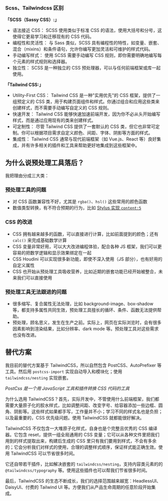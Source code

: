 ### **Scss、Tailwindcss 区别**

**「SCSS（Sassy CSS）:」**

- 语法接近 CSS： SCSS 使用类似于标准 CSS 的语法，使用大括号和分号，这使得它更易学习和迁移现有的 CSS 代码。
- 编程性和灵活性： 与 Sass 类似，SCSS 具有编程性的特性，如变量、嵌套、混合（mixins）和条件语句，允许你编写更加灵活和可维护的样式代码。
- 手动编写样式： 使用 SCSS 需要手动编写 CSS 规则，即你需要明确地编写每个元素的样式规则和选择器。
- 独立性： SCSS 是一种独立的 CSS 预处理器，可以与任何前端框架或库一起使用。

**「Tailwind CSS:」**

- Utility-First CSS： Tailwind CSS 是一种"实用优先"的 CSS 框架，提供了一组预定义的 CSS 类，用于构建页面组件和样式。你通过组合和应用这些类来创建样式，而不需要手动编写自定义的 CSS 规则。
- 快速开发： Tailwind CSS 能够快速加速前端开发，因为你不必从头开始编写样式，而是通过应用现有的类来创建样式。
- 可定制性： 尽管 Tailwind CSS 提供了一套默认的 CSS 类，但它也非常可定制。你可以根据项目需求自定义颜色、间距、字体、阴影等方面的样式。
- 集成性： Tailwind CSS 通常与现代前端框架（如 Vue.js、React 等）良好集成，并有许多相关的插件和工具来帮助更好地集成到这些框架中。

## 为什么说预处理工具落后？

我把理由分成三大类：

### 预处理工具的问题

- 对 CSS 函数兼容性不好，尤其是 `rgba()`、`hsl()` 这些常用的颜色函数
- 数值类型转换，有不符合预期的行为，比如 [Stylus 实现 `content:5`](https://link.segmentfault.com/?enc=CJJJ2wIyJ8zZo5QU75hsXw%3D%3D.GMGSZJZIBcRomfNEUZ9y8H74p6oZKdXuiUlzERL%2B%2BrXbzFKMY1cyuox69GY0385au0YmQbrcQIm5vorfrrOaI7WvW%2BVRjGcd8XJrS7sGkP4%3D)

### CSS 的改进

- CSS 拥有越来越多的函数，可以直接进行计算，比如前面提到的颜色；还有 `calc()` 来完成基础数学计算
- CSS 变量非常好用，可以大大改进编程体验，配合各种 JS 框架，我们可以更容易的把数学逻辑和显示效果绑定在一起
- CSS Houdini 可以实现很多新功能，即使不深入使用（JS 部分），也有好用的自定义属性
- CSS 也开始从预处理工具吸收营养，比如近期的嵌套功能已经开始被整合，未来我们可以直接使用

### 预处理工具无法跟进的问题

- 很多缩写、复合属性无法处理，比如 background-image、box-shadow 等，都支持多属性共同生效，预处理工具擅长的循环、条件、函数无法提供帮助。
- 预处理，顾名思义，发生在生产之前。实际上，网页在实际浏览时，会有很多因素影响到渲染结果，比如分辨率、dark mode 等。预处理工具对这些需求也没有改进。

## 替代方案

我目前的替代方案基于 TailwindCSS，所以自然包含 PostCSS、AutoPrefixer 等工具。然后用 `postcss-import` 实现自动导入和模块化；使用 `tailwindcss/nesting` 实现嵌套。

_PostCss 是一个用 JavaScript 工具和插件转换 CSS 代码的工具_

为什么选用 TailwindCSS？首先，实际开发中，不管使用什么前端框架，我们都需要大量原子化的胶水样式，比如调整间距、改变字号、给容器添加一些边框、圆角、阴影等。这些样式如果都手写，工作量并不小；学习不同的样式名也是负担；以及最重要的，CSS 优先级问题。使用 TailwindCSS 就都能很好解决。

TailwindCSS 不仅包含一大堆原子化样式，自身也是个完整且优秀的 CSS 编译器。它包含 reset，提供一组全局通用的 CSS 变量；它可以从各种文件里把我们用到的样式提取出来，构建后生成的 CSS 里只有我们要用到样式，不会有多余的；它会分析我们对样式的使用，合理的调整样式顺序，保证样式能正确生效。使用 TailwindCSS 可以节省很多时间。

它还自带若干插件，比如解决嵌套的 `tailwindcss/nesting`，支持内容类元素的的 `@tailwindcss/typography` 等。使用这些插件也可以帮我们节省很多时间。

最后，TailwindCSS 的生态不断成长，我们的选择范围越来越宽：HeadlessUI、DaisyUI、付费的 Tailwind UI 等。方便我们从产品生命周期的任意阶段开始集成。
